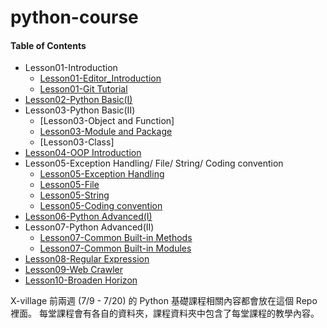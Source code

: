 # python-course

#### Table of Contents
* Lesson01-Introduction
	* [Lesson01-Editor_Introduction](http://nbviewer.jupyter.org/format/slides/github/x-village/python-course/blob/master/Lesson01-Introduction/Lesson01-Editor_Introduction.ipynb#/)
	* [Lesson01-Git Tutorial](http://nbviewer.jupyter.org/format/slides/github/x-village/python-course/blob/master/Lesson01-Introduction/Lesson01-Git%20Tutorial.ipynb#/)
* [Lesson02-Python Basic(I)](http://nbviewer.jupyter.org/format/slides/github/x-village/python-course/blob/master/Lesson02-Python%20Basic%28I%29/tutorial.ipynb#/)
* Lesson03-Python Basic(II)
    * [Lesson03-Object and Function]
    * [Lesson03-Module and Package](http://nbviewer.jupyter.org/format/slides/github/x-village/python-course/blob/master/Lesson03-Python%20Basic%28II%29/Lesson03-Module%20and%20Package.ipynb#/)
    * [Lesson03-Class]
* [Lesson04-OOP Introduction](http://nbviewer.jupyter.org/github/x-village/python-course/blob/master/Lesson04-OOP%20Introduction/tutorial.ipynb)
* Lesson05-Exception Handling/ File/ String/ Coding convention
    * [Lesson05-Exception Handling](http://nbviewer.jupyter.org/format/slides/github/x-village/python-course/blob/master/Lesson05-Exception%20Handling/tutorial.ipynb#/)
    * [Lesson05-File](http://nbviewer.jupyter.org/format/slides/github/x-village/python-course/blob/master/Lesson05-Exception%20Handling/Lesson05-File.ipynb#/)
    * [Lesson05-String](http://nbviewer.jupyter.org/format/slides/github/x-village/python-course/blob/master/Lesson05-Exception%20Handling/Lesson05-String.ipynb#/)
    * [Lesson05-Coding convention](http://nbviewer.jupyter.org/format/slides/github/x-village/python-course/blob/master/Lesson05-Exception%20Handling/Lesson05-Coding%20Convention.ipynb#/)
* [Lesson06-Python Advanced(I)](http://nbviewer.jupyter.org/github/x-village/python-course/blob/master/Lesson06-Python%20Advanced%28I%29/tutorial.ipynb)
* Lesson07-Python Advanced(II)
    * [Lesson07-Common Built-in Methods](http://nbviewer.jupyter.org/format/slides/github/x-village/python-course/blob/master/Lesson07-Python%20Advanced%28II%29/Lesson07-Common%20Built-in%20Methods-tutorial.ipynb#/)
    * [Lesson07-Common Built-in Modules](http://nbviewer.jupyter.org/format/slides/github/x-village/python-course/blob/master/Lesson07-Python%20Advanced%28II%29/Lesson07-Common%20Built-in%20Modules-tutorial.ipynb#/)
* [Lesson08-Regular Expression](http://nbviewer.jupyter.org/github/x-village/python-course/blob/master/Lesson08-Regular%20Expression/tutorial.ipynb)
* [Lesson09-Web Crawler](http://nbviewer.jupyter.org/github/x-village/python-course/blob/master/Lesson09-Web%20Crawler/tutorial.ipynb)
* [Lesson10-Broaden Horizon](https://github.com/x-village/python-course/blob/master/Lesson10-Broaden%20Horizon/tutorial.ipynb)


X-village 前兩週 (7/9 - 7/20) 的 Python 基礎課程相關內容都會放在這個 Repo 裡面。
每堂課程會有各自的資料夾，課程資料夾中包含了每堂課程的教學內容。
